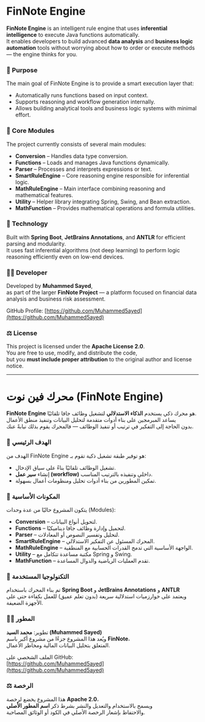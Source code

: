 # FinNote Engine

**FinNote Engine** is an intelligent rule engine that uses **inferential intelligence** to execute Java functions automatically.  
It enables developers to build advanced **data analysis** and **business logic automation** tools without worrying about how to order or execute methods — the engine thinks for you.

### 🎯 Purpose
The main goal of FinNote Engine is to provide a smart execution layer that:
- Automatically runs functions based on input context.
- Supports reasoning and workflow generation internally.
- Allows building analytical tools and business logic systems with minimal effort.

### 🧩 Core Modules
The project currently consists of several main modules:
- **Conversion** – Handles data type conversion.
- **Functions** – Loads and manages Java functions dynamically.
- **Parser** – Processes and interprets expressions or text.
- **SmartRuleEngine** – Core reasoning engine responsible for inferential logic.
- **MathRuleEngine** – Main interface combining reasoning and mathematical features.
- **Utility** – Helper library integrating Spring, Swing, and Bean extraction.
- **MathFunction** – Provides mathematical operations and formula utilities.

### 🧠 Technology
Built with **Spring Boot**, **JetBrains Annotations**, and **ANTLR** for efficient parsing and modularity.  
It uses fast inferential algorithms (not deep learning) to perform logic reasoning efficiently even on low-end devices.

### 🧑‍💻 Developer
Developed by **Muhammed Sayed**,  
as part of the larger **FinNote Project** — a platform focused on financial data analysis and business risk assessment.  

GitHub Profile: [https://github.com/Muhammed5ayed](https://github.com/Muhammed5ayed)

### ⚖️ License
This project is licensed under the **Apache License 2.0**.  
You are free to use, modify, and distribute the code,  
but you **must include proper attribution** to the original author and license notice.

---

# محرك فين نوت (FinNote Engine)

**FinNote Engine** هو محرك ذكي يستخدم **الذكاء الاستدلالي** لتشغيل وظائف جافا تلقائيًا.  
يساعد المبرمجين على بناء أدوات متقدمة لتحليل البيانات وتنفيذ منطق الأعمال  
بدون الحاجة إلى التفكير في ترتيب أو تنفيذ الوظائف — فالمحرك يقوم بذلك نيابةً عنك.

### 🎯 الهدف الرئيسي
الهدف من FinNote Engine هو توفير طبقة تشغيل ذكية تقوم بـ:
- تشغيل الوظائف تلقائيًا بناءً على سياق الإدخال.
- إنشاء **سير عمل (workflow)** داخلي وتنفيذه بالترتيب المناسب.
- تمكين المطورين من بناء أدوات تحليل ومنظومات أعمال بسهولة.

### 🧩 المكونات الأساسية
يتكون المشروع حاليًا من عدة وحدات (Modules):
- **Conversion** – لتحويل أنواع البيانات.
- **Functions** – لتحميل وإدارة وظائف جافا ديناميكيًا.
- **Parser** – لتحليل وتفسير النصوص أو المعادلات.
- **SmartRuleEngine** – المحرك المسئول عن التفكير الاستدلالي.
- **MathRuleEngine** – الواجهة الأساسية التي تدمج القدرات الحسابية مع المنطقية.
- **Utility** – مكتبة مساعدة تتكامل مع Spring و Swing.
- **MathFunction** – تقدم العمليات الرياضية والدوال المساعدة.

### 🧠 التكنولوجيا المستخدمة
تم بناء المحرك باستخدام **Spring Boot** و **JetBrains Annotations** و **ANTLR**  
ويعتمد على خوارزميات استدلالية سريعة (بدون تعلم عميق) للعمل بكفاءة حتى على الأجهزة الضعيفة.

### 👨‍💻 المطور
تطوير: **محمد السيد (Muhammed Sayed)**  
ويُعد هذا المشروع جزءًا من مشروع أكبر باسم **FinNote**،  
المتعلق بتحليل البيانات المالية ومخاطر الأعمال.

الملف الشخصي على GitHub:  
[https://github.com/Muhammed5ayed](https://github.com/Muhammed5ayed)

### ⚖️ الرخصة
هذا المشروع يخضع لرخصة **Apache 2.0**،  
ويسمح بالاستخدام والتعديل والنشر بشرط ذكر **اسم المطور الأصلي**  
والاحتفاظ بإشعار الرخصة الأصلي في الكود أو الوثائق المصاحبة.
